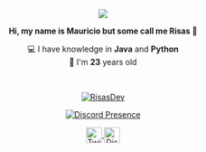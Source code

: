 <p align="center">
  <a href="https://github.com/RisasDev">
    <img src="https://komarev.com/ghpvc/?username=RisasDev&color=orange">
  </a>
</p>

<p align="center"><b>Hi, my name is Mauricio but some call me Risas 👋</b></p>
<p align="center">💻 I have knowledge in <b>Java</b> and <b>Python</b><br>🎉 I'm <b>23</b> years old</p>

</br>

<p align="center">
  <a href="https://github.com/RisasDev">
    <img align="center" src="https://github-readme-stats.vercel.app/api?username=risasdev&show_icons=true&theme=radical&count_private=true&locale=en" alt="RisasDev"/>
  </a>
</p>

<p align="center">
  <a href="https://discord.com/users/330861775203336194" target="_blank" rel="nofollow">
    <img align="center" src="https://lanyard-profile-readme.vercel.app/api/330861775203336194?&animated=true&borderRadius=30px&idleMessage=Nothing..." alt="Discord Presence">
  </a>
</p>

<p align="center">
  <a href="https://twitter.com/RisasDev">
    <img align="center" alt="Twitter" width="28px" src="https://raw.githubusercontent.com/anuraghazra/anuraghazra/master/assets/twitter.svg" />
  </a>
  <a href="https://discord.gg/bVGq6G8ur6">
    <img align="center" alt="Discord" width="28px" src="https://raw.githubusercontent.com/anuraghazra/anuraghazra/master/assets/discord-round.svg" />
  </a>
</p>
